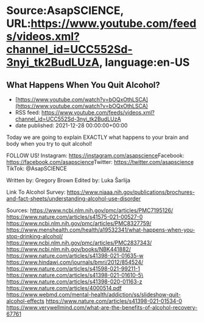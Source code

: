 # Source:AsapSCIENCE, URL:https://www.youtube.com/feeds/videos.xml?channel_id=UCC552Sd-3nyi_tk2BudLUzA, language:en-US

## What Happens When You Quit Alcohol?
 - [https://www.youtube.com/watch?v=bOQxOthLSCA](https://www.youtube.com/watch?v=bOQxOthLSCA)
 - RSS feed: https://www.youtube.com/feeds/videos.xml?channel_id=UCC552Sd-3nyi_tk2BudLUzA
 - date published: 2021-12-28 00:00:00+00:00

Today we are going to explain EXACTLY what happens to your brain and body when you try to quit alcohol!


FOLLOW US!
Instagram: https://instagram.com/asapscience​​
Facebook: https://facebook.com/asapscience​​
Twitter: https://twitter.com/asapscience​​
TikTok: @AsapSCIENCE 

Written by: Gregory Brown
Edited by: Luka Šarlija

Link To Alcohol Survey: https://www.niaaa.nih.gov/publications/brochures-and-fact-sheets/understanding-alcohol-use-disorder

Sources:
https://www.ncbi.nlm.nih.gov/pmc/articles/PMC7195126/
https://www.nature.com/articles/s41575-021-00527-0
https://www.ncbi.nlm.nih.gov/pmc/articles/PMC8327759/
https://www.menshealth.com/health/a19532341/what-happens-when-you-stop-drinking-alcohol/
https://www.ncbi.nlm.nih.gov/pmc/articles/PMC2837343/
https://www.ncbi.nlm.nih.gov/books/NBK441882/
https://www.nature.com/articles/s41398-021-01635-w
https://www.hindawi.com/journals/bmri/2012/854524/
https://www.nature.com/articles/s41598-021-99211-1
https://www.nature.com/articles/s41398-021-01610-5\
https://www.nature.com/articles/s41398-020-01163-z
https://www.nature.com/articles/4000514.pdf
https://www.webmd.com/mental-health/addiction/ss/slideshow-quit-alcohol-effects
https://www.nature.com/articles/s41398-021-01534-0
https://www.verywellmind.com/what-are-the-benefits-of-alcohol-recovery-67761

